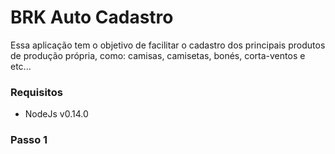 # BRK Auto Cadastro
Essa aplicação tem o objetivo de facilitar o cadastro dos principais produtos de produção própria, como: camisas, camisetas, bonés, corta-ventos e etc...

### Requisitos
- NodeJs v0.14.0

### Passo 1
